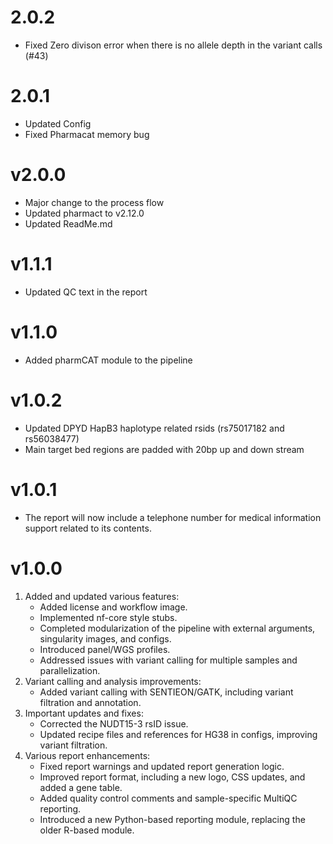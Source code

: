 # 2.0.2
   - Fixed Zero divison error when there is no allele depth in the variant calls (#43)
# 2.0.1
   - Updated Config
   - Fixed Pharmacat memory bug

# v2.0.0
   - Major change to the process flow
   - Updated pharmact to v2.12.0
   - Updated ReadMe.md

# v1.1.1
   - Updated QC text in the report

# v1.1.0
   - Added pharmCAT module to the pipeline

# v1.0.2
   - Updated DPYD HapB3 haplotype related rsids (rs75017182 and rs56038477)
   - Main target bed regions are padded with 20bp up and down stream
  
# v1.0.1
   - The report will now include a telephone number for medical information support related to its contents.

# v1.0.0
1. Added and updated various features:
   - Added license and workflow image.
   - Implemented nf-core style stubs.
   - Completed modularization of the pipeline with external arguments, singularity images, and configs.
   - Introduced panel/WGS profiles.
   - Addressed issues with variant calling for multiple samples and parallelization.
2. Variant calling and analysis improvements:
   - Added variant calling with SENTIEON/GATK, including variant filtration and annotation.
3. Important updates and fixes:
   - Corrected the NUDT15-3 rsID issue.
   - Updated recipe files and references for HG38 in configs, improving variant filtration.
4. Various report enhancements:
   - Fixed report warnings and updated report generation logic.
   - Improved report format, including a new logo, CSS updates, and added a gene table.
   - Added quality control comments and sample-specific MultiQC reporting.
   - Introduced a new Python-based reporting module, replacing the older R-based module.
